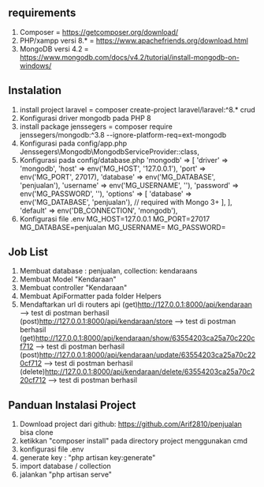 ## requirements

1. Composer = https://getcomposer.org/download/
2. PHP/xampp versi 8.* = https://www.apachefriends.org/download.html
3. MongoDB versi 4.2 = https://www.mongodb.com/docs/v4.2/tutorial/install-mongodb-on-windows/

## Instalation
1. install project laravel = composer create-project laravel/laravel:^8.* crud
2. Konfigurasi driver mongodb pada PHP 8
3. install package jenssegers = composer require jenssegers/mongodb:^3.8 --ignore-platform-req=ext-mongodb
4. Konfigurasi pada config/app.php 
   Jenssegers\Mongodb\MongodbServiceProvider::class,
5. Konfigurasi pada config/database.php
   'mongodb' => [
      'driver' => 'mongodb',
      'host' => env('MG_HOST', '127.0.0.1'),
      'port' => env('MG_PORT', 27017),
      'database' => env('MG_DATABASE', 'penjualan'),
      'username' => env('MG_USERNAME', ''),
      'password' => env('MG_PASSWORD', ''),
      'options' => [
        'database' => env('MG_DATABASE', 'penjualan'), // required with Mongo 3+
      ],
    ],
    'default' => env('DB_CONNECTION', 'mongodb'),
6. Konfigurasi file .env
    MG_HOST=127.0.0.1
    MG_PORT=27017
    MG_DATABASE=penjualan
    MG_USERNAME=
    MG_PASSWORD=
## Job List
1. Membuat database : penjualan, collection: kendaraans
2. Membuat Model "Kendaraan"
3. Membuat controller "Kendaraan"
4. Membuat ApiFormatter pada folder Helpers
5. Mendaftarkan url di routers api
   (get)http://127.0.0.1:8000/api/kendaraan --> test di postman berhasil
   (post)http://127.0.0.1:8000/api/kendaraan/store --> test di postman berhasil
   (get)http://127.0.0.1:8000/api/kendaraan/show/63554203ca25a70c220cf712 --> test di postman berhasil
   (post)http://127.0.0.1:8000/api/kendaraan/update/63554203ca25a70c220cf712 --> test di postman berhasil
   (delete)http://127.0.0.1:8000/api/kendaraan/delete/63554203ca25a70c220cf712 --> test di postman berhasil

## Panduan Instalasi Project
1. Download project dari github: https://github.com/Arif2810/penjualan bisa clone
2. ketikkan "composer install" pada directory project menggunakan cmd
3. konfigurasi file .env
4. generate key : "php artisan key:generate"
5. import database / collection
6. jalankan "php artisan serve"
